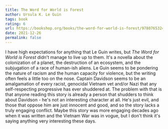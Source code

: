 ```yaml
---
title: The Word for World is Forest
author: Ursula K. Le Guin
tags: book
rating: 6
url: https://bookshop.org/books/the-word-for-world-is-forest/9780765324641
date: 2021-12-26
permalink: false
---
```


I have high expectations for anything that Le Guin writes, but _The Word for World is Forest_ didn't manage to live up to them. It's a novella about the colonization of a planet, the destruction of an ecosystem, and the subjugation of a race of human-ish aliens. Le Guin seems to be pondering the nature of racism and the human capacity for violence, but the writing often feels a little too on the nose. Captain Davidson seems to be an amalgamation of every racist, genocidal Vietnam vet and/or Nazi that any self-respecting progressive has ever shuddered at. The problem with that is that anyone reading this story is already a person that shudders to think about Davidson - he's not an interesting character at all. He's just evil, and those that oppose him are just innocent and good, and so the story lacks a truly engaging conflict. Maybe this story was more engaging decades ago when it was written and the Vietnam War was in vogue, but I don't think it's saying anything very interesting these days.